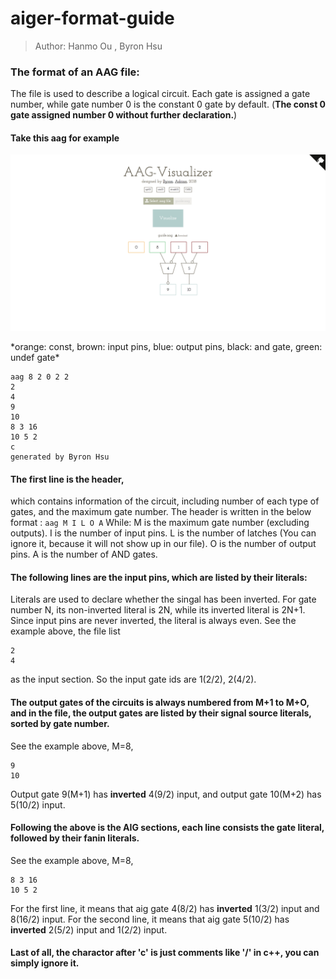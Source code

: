 # aiger-format-guide

> Author: Hanmo Ou , Byron Hsu

### The format of an AAG file:

The file is used to describe a logical circuit.
Each gate is assigned a gate number, while gate number 0 is the constant 0 gate by default. (**The const 0 gate assigned number 0 without further declaration.**)

#### Take this aag for example

<p align="center"><img src = "./guide.png"></img></p>
*orange: const, brown: input pins, blue: output pins, black: and gate, green: undef gate*

```
aag 8 2 0 2 2
2
4
9
10
8 3 16
10 5 2
c
generated by Byron Hsu
```


#### The first line is the header,
which contains information of the circuit, including number of each type of gates, and the maximum gate number.
The header is written in the below format :
``aag M I L O A``
While:
M is the maximum gate number (excluding outputs).
I is the number of input pins.
L is the number of latches (You can ignore it, because it will not show up in our file).
O is the number of output pins.
A is the number of AND gates.

#### The following lines are the input pins, which are listed by their literals:

Literals are used to declare whether the singal has been inverted.
For gate number N, its non-inverted literal is 2N, while its inverted literal is 2N+1.
Since input pins are never inverted, the literal is always even.
See the example above, the file list

```
2
4
```
as the input section.
So the input gate ids are 1(2/2), 2(4/2).
 
#### The output gates of the circuits is always numbered from M+1 to M+O, and in the file, the output gates are listed by their signal source literals, sorted by gate number.

See the example above, M=8, 

```
9
10
```

Output gate 9(M+1) has **inverted** 4(9/2) input, and output gate 10(M+2) has 5(10/2) input.

#### Following the above is the AIG sections, each line consists the gate literal, followed by their fanin literals.
See the example above, M=8, 

```
8 3 16
10 5 2
```

For the first line, it means that aig gate 4(8/2) has **inverted** 1(3/2) input and 8(16/2) input.
For the second line, it means that aig gate 5(10/2) has **inverted** 2(5/2) input and 1(2/2) input.

#### Last of all, the charactor after 'c' is just comments like '/' in c++, you can simply ignore it.
